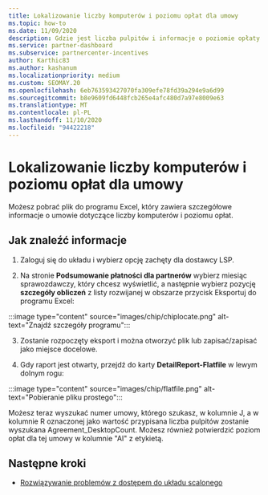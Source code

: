 ```yaml
---
title: Lokalizowanie liczby komputerów i poziomu opłat dla umowy
ms.topic: how-to
ms.date: 11/09/2020
description: Gdzie jest liczba pulpitów i informacje o poziomie opłaty w układzie.
ms.service: partner-dashboard
ms.subservice: partnercenter-incentives
author: Karthic83
ms.author: kashanum
ms.localizationpriority: medium
ms.custom: SEOMAY.20
ms.openlocfilehash: 6eb763593427070fa309efe78fd39a294e9a6d99
ms.sourcegitcommit: b8e9609fd6448fcb265e4afc480d7a97e8009e63
ms.translationtype: MT
ms.contentlocale: pl-PL
ms.lasthandoff: 11/10/2020
ms.locfileid: "94422218"
---
```

# <a name="locate-the-desktop-count-and-fee-level-for-an-agreement"></a>Lokalizowanie liczby komputerów i poziomu opłat dla umowy

Możesz pobrać plik do programu Excel, który zawiera szczegółowe informacje o umowie dotyczące liczby komputerów i poziomu opłat.

## <a name="how-to-locate-the-information"></a>Jak znaleźć informacje

1. Zaloguj się do układu i wybierz opcję zachęty dla dostawcy LSP.

2. Na stronie **Podsumowanie płatności dla partnerów** wybierz miesiąc sprawozdawczy, który chcesz wyświetlić, a następnie wybierz pozycję **szczegóły obliczeń** z listy rozwijanej w obszarze przycisk Eksportuj do programu Excel:

:::image type="content" source="images/chip/chiplocate.png" alt-text="Znajdź szczegóły programu":::

3. Zostanie rozpoczęty eksport i można otworzyć plik lub zapisać/zapisać jako miejsce docelowe.

4. Gdy raport jest otwarty, przejdź do karty **DetailReport-Flatfile** w lewym dolnym rogu:

:::image type="content" source="images/chip/flatfile.png" alt-text="Pobieranie pliku prostego":::

Możesz teraz wyszukać numer umowy, którego szukasz, w kolumnie J, a w kolumnie R oznaczonej jako wartość przypisana liczba pulpitów zostanie wyszukana Agreement_DesktopCount. Możesz również potwierdzić poziom opłat dla tej umowy w kolumnie "AI" z etykietą.

## <a name="next-steps"></a>Następne kroki

- [Rozwiązywanie problemów z dostępem do układu scalonego](chip-access-trouble.md)
